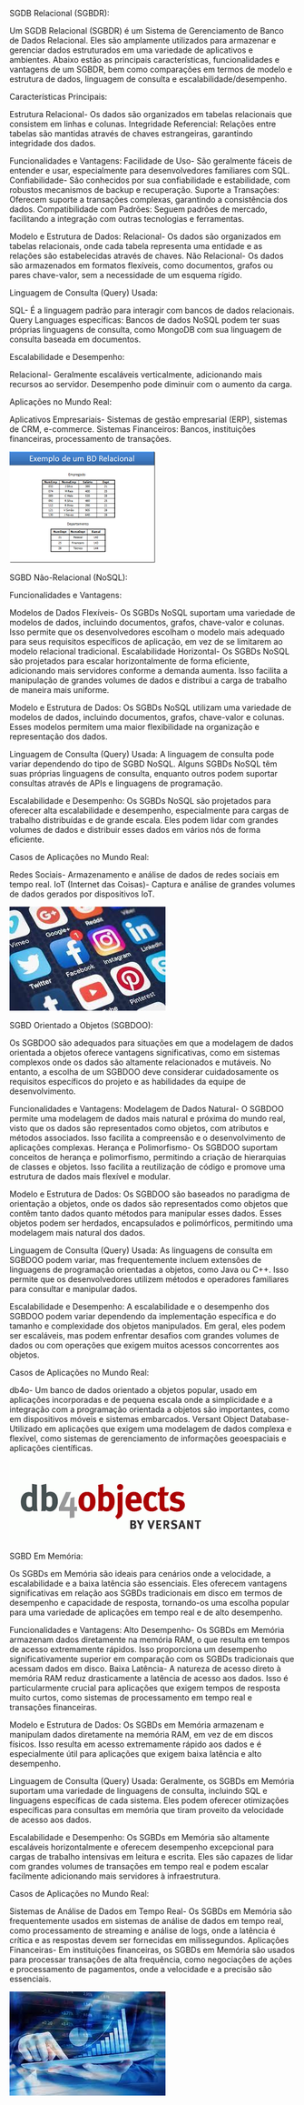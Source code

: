 SGDB Relacional (SGBDR):

Um SGDB Relacional (SGBDR) é um Sistema de Gerenciamento de Banco de Dados Relacional. Eles são amplamente utilizados para armazenar e gerenciar dados estruturados em uma variedade de aplicativos e ambientes. Abaixo estão as principais características, funcionalidades e vantagens de um SGBDR, bem como comparações em termos de modelo e estrutura de dados, linguagem de consulta e escalabilidade/desempenho.

Características Principais:

Estrutura Relacional-
Os dados são organizados em tabelas relacionais que consistem em linhas e colunas.
Integridade Referencial: Relações entre tabelas são mantidas através de chaves estrangeiras, garantindo integridade dos dados.

Funcionalidades e Vantagens:
Facilidade de Uso- São geralmente fáceis de entender e usar, especialmente para desenvolvedores familiares com SQL.
Confiabilidade- São conhecidos por sua confiabilidade e estabilidade, com robustos mecanismos de backup e recuperação.
Suporte a Transações: Oferecem suporte a transações complexas, garantindo a consistência dos dados.
Compatibilidade com Padrões: Seguem padrões de mercado, facilitando a integração com outras tecnologias e ferramentas.

Modelo e Estrutura de Dados:
Relacional- Os dados são organizados em tabelas relacionais, onde cada tabela representa uma entidade e as relações são estabelecidas através de chaves.
Não Relacional- Os dados são armazenados em formatos flexíveis, como documentos, grafos ou pares chave-valor, sem a necessidade de um esquema rígido.


Linguagem de Consulta (Query) Usada:

SQL- É a linguagem padrão para interagir com bancos de dados relacionais.
Query Languages específicas: Bancos de dados NoSQL podem ter suas próprias linguagens de consulta, como MongoDB com sua linguagem de consulta baseada em documentos.


Escalabilidade e Desempenho:

Relacional- Geralmente escaláveis verticalmente, adicionando mais recursos ao servidor. Desempenho pode diminuir com o aumento da carga.


Aplicações no Mundo Real:

Aplicativos Empresariais- Sistemas de gestão empresarial (ERP), sistemas de CRM, e-commerce.
Sistemas Financeiros: Bancos, instituições financeiras, processamento de transações.

![bdrelacional](bdrelacional.png)

SGBD Não-Relacional (NoSQL):


Funcionalidades e Vantagens:

Modelos de Dados Flexíveis- Os SGBDs NoSQL suportam uma variedade de modelos de dados, incluindo documentos, grafos, chave-valor e colunas. Isso permite que os desenvolvedores escolham o modelo mais adequado para seus requisitos específicos de aplicação, em vez de se limitarem ao modelo relacional tradicional.
Escalabilidade Horizontal- Os SGBDs NoSQL são projetados para escalar horizontalmente de forma eficiente, adicionando mais servidores conforme a demanda aumenta. Isso facilita a manipulação de grandes volumes de dados e distribui a carga de trabalho de maneira mais uniforme.

Modelo e Estrutura de Dados: 
Os SGBDs NoSQL utilizam uma variedade de modelos de dados, incluindo documentos, grafos, chave-valor e colunas. Esses modelos permitem uma maior flexibilidade na organização e representação dos dados.

Linguagem de Consulta (Query) Usada:
A linguagem de consulta pode variar dependendo do tipo de SGBD NoSQL. Alguns SGBDs NoSQL têm suas próprias linguagens de consulta, enquanto outros podem suportar consultas através de APIs e linguagens de programação.

Escalabilidade e Desempenho: 
Os SGBDs NoSQL são projetados para oferecer alta escalabilidade e desempenho, especialmente para cargas de trabalho distribuídas e de grande escala. Eles podem lidar com grandes volumes de dados e distribuir esses dados em vários nós de forma eficiente.

Casos de Aplicações no Mundo Real:

Redes Sociais- Armazenamento e análise de dados de redes sociais em tempo real.
IoT (Internet das Coisas)- Captura e análise de grandes volumes de dados gerados por dispositivos IoT.

![BDnaoRelacional](BDnaoRelacional.jpeg)


SGBD Orientado a Objetos (SGBDOO):

Os SGBDOO são adequados para situações em que a modelagem de dados orientada a objetos oferece vantagens significativas, como em sistemas complexos onde os dados são altamente relacionados e mutáveis. No entanto, a escolha de um SGBDOO deve considerar cuidadosamente os requisitos específicos do projeto e as habilidades da equipe de desenvolvimento.

Funcionalidades e Vantagens:
Modelagem de Dados Natural- O SGBDOO permite uma modelagem de dados mais natural e próxima do mundo real, visto que os dados são representados como objetos, com atributos e métodos associados. Isso facilita a compreensão e o desenvolvimento de aplicações complexas.
Herança e Polimorfismo- Os SGBDOO suportam conceitos de herança e polimorfismo, permitindo a criação de hierarquias de classes e objetos. Isso facilita a reutilização de código e promove uma estrutura de dados mais flexível e modular.

Modelo e Estrutura de Dados: 
Os SGBDOO são baseados no paradigma de orientação a objetos, onde os dados são representados como objetos que contêm tanto dados quanto métodos para manipular esses dados. Esses objetos podem ser herdados, encapsulados e polimórficos, permitindo uma modelagem mais natural dos dados.

Linguagem de Consulta (Query) Usada:
As linguagens de consulta em SGBDOO podem variar, mas frequentemente incluem extensões de linguagens de programação orientadas a objetos, como Java ou C++. Isso permite que os desenvolvedores utilizem métodos e operadores familiares para consultar e manipular dados.

Escalabilidade e Desempenho:
A escalabilidade e o desempenho dos SGBDOO podem variar dependendo da implementação específica e do tamanho e complexidade dos objetos manipulados. Em geral, eles podem ser escaláveis, mas podem enfrentar desafios com grandes volumes de dados ou com operações que exigem muitos acessos concorrentes aos objetos.


Casos de Aplicações no Mundo Real:

db4o- Um banco de dados orientado a objetos popular, usado em aplicações incorporadas e de pequena escala onde a simplicidade e a integração com a programação orientada a objetos são importantes, como em dispositivos móveis e sistemas embarcados.
Versant Object Database- Utilizado em aplicações que exigem uma modelagem de dados complexa e flexível, como sistemas de gerenciamento de informações geoespaciais e aplicações científicas.

![SGBDOO](SGBDOO.png)


SGBD Em Memória:

Os SGBDs em Memória são ideais para cenários onde a velocidade, a escalabilidade e a baixa latência são essenciais. Eles oferecem vantagens significativas em relação aos SGBDs tradicionais em disco em termos de desempenho e capacidade de resposta, tornando-os uma escolha popular para uma variedade de aplicações em tempo real e de alto desempenho.

Funcionalidades e Vantagens:
Alto Desempenho- Os SGBDs em Memória armazenam dados diretamente na memória RAM, o que resulta em tempos de acesso extremamente rápidos. Isso proporciona um desempenho significativamente superior em comparação com os SGBDs tradicionais que acessam dados em disco.
Baixa Latência- A natureza de acesso direto à memória RAM reduz drasticamente a latência de acesso aos dados. Isso é particularmente crucial para aplicações que exigem tempos de resposta muito curtos, como sistemas de processamento em tempo real e transações financeiras.


Modelo e Estrutura de Dados:
Os SGBDs em Memória armazenam e manipulam dados diretamente na memória RAM, em vez de em discos físicos. Isso resulta em acesso extremamente rápido aos dados e é especialmente útil para aplicações que exigem baixa latência e alto desempenho.

Linguagem de Consulta (Query) Usada:
Geralmente, os SGBDs em Memória suportam uma variedade de linguagens de consulta, incluindo SQL e linguagens específicas de cada sistema. Eles podem oferecer otimizações específicas para consultas em memória que tiram proveito da velocidade de acesso aos dados.

Escalabilidade e Desempenho:
Os SGBDs em Memória são altamente escaláveis horizontalmente e oferecem desempenho excepcional para cargas de trabalho intensivas em leitura e escrita. Eles são capazes de lidar com grandes volumes de transações em tempo real e podem escalar facilmente adicionando mais servidores à infraestrutura.

Casos de Aplicações no Mundo Real:

Sistemas de Análise de Dados em Tempo Real- Os SGBDs em Memória são frequentemente usados em sistemas de análise de dados em tempo real, como processamento de streaming e análise de logs, onde a latência é crítica e as respostas devem ser fornecidas em milissegundos.
Aplicações Financeiras- Em instituições financeiras, os SGBDs em Memória são usados para processar transações de alta frequência, como negociações de ações e processamento de pagamentos, onde a velocidade e a precisão são essenciais.

![SBGDemMemoria](SBGDemMemoria.jpeg)